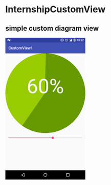 # InternshipCustomView
## simple custom diagram view
<img src="screenshots/Screenshot_20170613-182242.png"
alt="Screenshot_20170613-182242.png" width="250px" height="whatever" align=left>